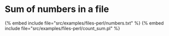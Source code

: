 # Sum of numbers in a file

{% embed include file="src/examples/files-perl/numbers.txt" %}
{% embed include file="src/examples/files-perl/count_sum.pl" %}


